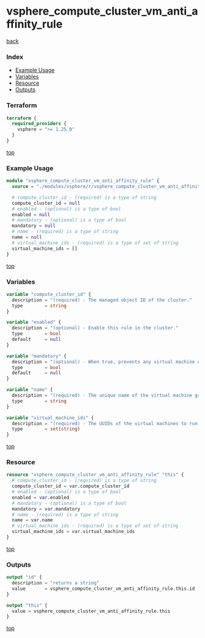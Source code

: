 # vsphere_compute_cluster_vm_anti_affinity_rule

[back](../vsphere.md)

### Index

- [Example Usage](#example-usage)
- [Variables](#variables)
- [Resource](#resource)
- [Outputs](#outputs)

### Terraform

```terraform
terraform {
  required_providers {
    vsphere = ">= 1.25.0"
  }
}
```

[top](#index)

### Example Usage

```terraform
module "vsphere_compute_cluster_vm_anti_affinity_rule" {
  source = "./modules/vsphere/r/vsphere_compute_cluster_vm_anti_affinity_rule"

  # compute_cluster_id - (required) is a type of string
  compute_cluster_id = null
  # enabled - (optional) is a type of bool
  enabled = null
  # mandatory - (optional) is a type of bool
  mandatory = null
  # name - (required) is a type of string
  name = null
  # virtual_machine_ids - (required) is a type of set of string
  virtual_machine_ids = []
}
```

[top](#index)

### Variables

```terraform
variable "compute_cluster_id" {
  description = "(required) - The managed object ID of the cluster."
  type        = string
}

variable "enabled" {
  description = "(optional) - Enable this rule in the cluster."
  type        = bool
  default     = null
}

variable "mandatory" {
  description = "(optional) - When true, prevents any virtual machine operations that may violate this rule."
  type        = bool
  default     = null
}

variable "name" {
  description = "(required) - The unique name of the virtual machine group in the cluster."
  type        = string
}

variable "virtual_machine_ids" {
  description = "(required) - The UUIDs of the virtual machines to run on hosts different from each other."
  type        = set(string)
}
```

[top](#index)

### Resource

```terraform
resource "vsphere_compute_cluster_vm_anti_affinity_rule" "this" {
  # compute_cluster_id - (required) is a type of string
  compute_cluster_id = var.compute_cluster_id
  # enabled - (optional) is a type of bool
  enabled = var.enabled
  # mandatory - (optional) is a type of bool
  mandatory = var.mandatory
  # name - (required) is a type of string
  name = var.name
  # virtual_machine_ids - (required) is a type of set of string
  virtual_machine_ids = var.virtual_machine_ids
}
```

[top](#index)

### Outputs

```terraform
output "id" {
  description = "returns a string"
  value       = vsphere_compute_cluster_vm_anti_affinity_rule.this.id
}

output "this" {
  value = vsphere_compute_cluster_vm_anti_affinity_rule.this
}
```

[top](#index)